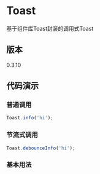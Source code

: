# Toast

基于组件库Toast封装的调用式Toast

## 版本

0.3.10

## 代码演示

### 普通调用

```js
Toast.info('hi');
```

### 节流式调用

```js
Toast.debounceInfo('hi');
```

### 基本用法


